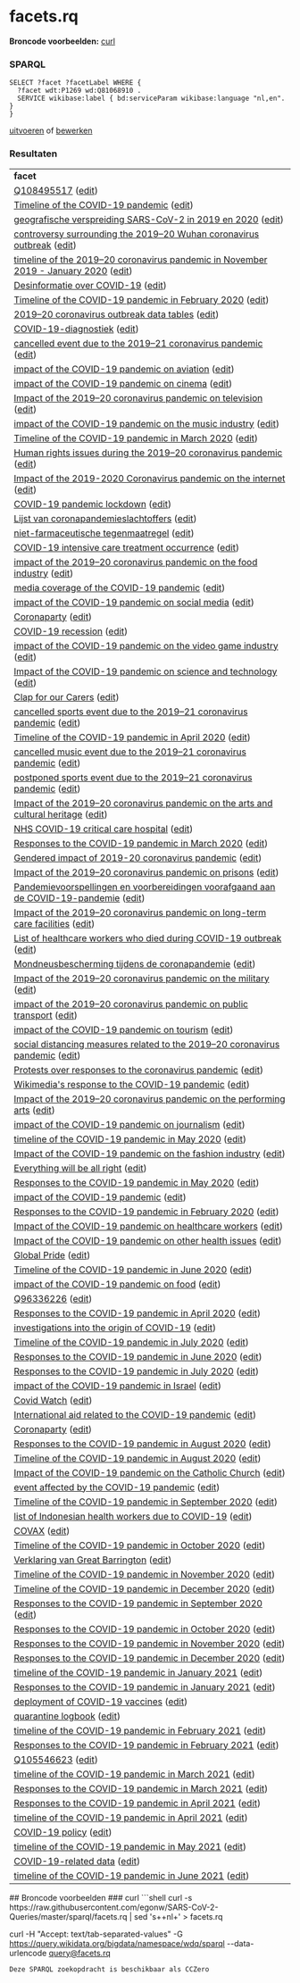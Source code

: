 # facets.rq
**Broncode voorbeelden:** [curl](#curl)
### SPARQL
```sparql
SELECT ?facet ?facetLabel WHERE {
  ?facet wdt:P1269 wd:Q81068910 .
  SERVICE wikibase:label { bd:serviceParam wikibase:language "nl,en". }
}

```
[uitvoeren](https://query.wikidata.org/embed.html#SELECT%20%3Ffacet%20%3FfacetLabel%20WHERE%20%7B%0A%20%20%3Ffacet%20wdt%3AP1269%20wd%3AQ81068910%20.%0A%20%20SERVICE%20wikibase%3Alabel%20%7B%20bd%3AserviceParam%20wikibase%3Alanguage%20%22nl%2Cen%22.%20%7D%0A%7D%0A%0A) of [bewerken](https://query.wikidata.org/#SELECT%20%3Ffacet%20%3FfacetLabel%20WHERE%20%7B%0A%20%20%3Ffacet%20wdt%3AP1269%20wd%3AQ81068910%20.%0A%20%20SERVICE%20wikibase%3Alabel%20%7B%20bd%3AserviceParam%20wikibase%3Alanguage%20%22nl%2Cen%22.%20%7D%0A%7D%0A%0A)


### Resultaten
<table>
  <tr>
    <td><b>facet</b></td>
  </tr>
  <tr>
    <td><a href="https://scholia.toolforge.org/Q108495517">Q108495517</a> (<a href="http://www.wikidata.org/entity/Q108495517">edit</a>)</td>
  </tr>
  <tr>
    <td><a href="https://scholia.toolforge.org/Q83493517">Timeline of the COVID-19 pandemic</a> (<a href="http://www.wikidata.org/entity/Q83493517">edit</a>)</td>
  </tr>
  <tr>
    <td><a href="https://scholia.toolforge.org/Q83741704">geografische verspreiding SARS-CoV-2 in 2019 en 2020</a> (<a href="http://www.wikidata.org/entity/Q83741704">edit</a>)</td>
  </tr>
  <tr>
    <td><a href="https://scholia.toolforge.org/Q84056433">controversy surrounding the 2019–20 Wuhan coronavirus outbreak</a> (<a href="http://www.wikidata.org/entity/Q84056433">edit</a>)</td>
  </tr>
  <tr>
    <td><a href="https://scholia.toolforge.org/Q84897850">timeline of the 2019–20 coronavirus pandemic in November 2019 - January 2020</a> (<a href="http://www.wikidata.org/entity/Q84897850">edit</a>)</td>
  </tr>
  <tr>
    <td><a href="https://scholia.toolforge.org/Q85173778">Desinformatie over COVID-19</a> (<a href="http://www.wikidata.org/entity/Q85173778">edit</a>)</td>
  </tr>
  <tr>
    <td><a href="https://scholia.toolforge.org/Q85173796">Timeline of the COVID-19 pandemic in February 2020</a> (<a href="http://www.wikidata.org/entity/Q85173796">edit</a>)</td>
  </tr>
  <tr>
    <td><a href="https://scholia.toolforge.org/Q85173855">2019–20 coronavirus outbreak data tables</a> (<a href="http://www.wikidata.org/entity/Q85173855">edit</a>)</td>
  </tr>
  <tr>
    <td><a href="https://scholia.toolforge.org/Q86901049">COVID-19-diagnostiek</a> (<a href="http://www.wikidata.org/entity/Q86901049">edit</a>)</td>
  </tr>
  <tr>
    <td><a href="https://scholia.toolforge.org/Q87479384">cancelled event due to the 2019–21 coronavirus pandemic</a> (<a href="http://www.wikidata.org/entity/Q87479384">edit</a>)</td>
  </tr>
  <tr>
    <td><a href="https://scholia.toolforge.org/Q87625383">impact of the COVID-19 pandemic on aviation</a> (<a href="http://www.wikidata.org/entity/Q87625383">edit</a>)</td>
  </tr>
  <tr>
    <td><a href="https://scholia.toolforge.org/Q87625385">impact of the COVID-19 pandemic on cinema</a> (<a href="http://www.wikidata.org/entity/Q87625385">edit</a>)</td>
  </tr>
  <tr>
    <td><a href="https://scholia.toolforge.org/Q87719499">Impact of the 2019–20 coronavirus pandemic on television</a> (<a href="http://www.wikidata.org/entity/Q87719499">edit</a>)</td>
  </tr>
  <tr>
    <td><a href="https://scholia.toolforge.org/Q87747992">impact of the COVID-19 pandemic on the music industry</a> (<a href="http://www.wikidata.org/entity/Q87747992">edit</a>)</td>
  </tr>
  <tr>
    <td><a href="https://scholia.toolforge.org/Q87774378">Timeline of the COVID-19 pandemic in March 2020</a> (<a href="http://www.wikidata.org/entity/Q87774378">edit</a>)</td>
  </tr>
  <tr>
    <td><a href="https://scholia.toolforge.org/Q87796964">Human rights issues during the 2019–20 coronavirus pandemic</a> (<a href="http://www.wikidata.org/entity/Q87796964">edit</a>)</td>
  </tr>
  <tr>
    <td><a href="https://scholia.toolforge.org/Q87865677">Impact of the 2019-2020 Coronavirus pandemic on the internet</a> (<a href="http://www.wikidata.org/entity/Q87865677">edit</a>)</td>
  </tr>
  <tr>
    <td><a href="https://scholia.toolforge.org/Q87866152">COVID-19 pandemic lockdown</a> (<a href="http://www.wikidata.org/entity/Q87866152">edit</a>)</td>
  </tr>
  <tr>
    <td><a href="https://scholia.toolforge.org/Q88027839">Lijst van coronapandemieslachtoffers</a> (<a href="http://www.wikidata.org/entity/Q88027839">edit</a>)</td>
  </tr>
  <tr>
    <td><a href="https://scholia.toolforge.org/Q88221447">niet-farmaceutische tegenmaatregel</a> (<a href="http://www.wikidata.org/entity/Q88221447">edit</a>)</td>
  </tr>
  <tr>
    <td><a href="https://scholia.toolforge.org/Q88240100">COVID-19 intensive care treatment occurrence</a> (<a href="http://www.wikidata.org/entity/Q88240100">edit</a>)</td>
  </tr>
  <tr>
    <td><a href="https://scholia.toolforge.org/Q88293861">impact of the 2019–20 coronavirus pandemic on the food industry</a> (<a href="http://www.wikidata.org/entity/Q88293861">edit</a>)</td>
  </tr>
  <tr>
    <td><a href="https://scholia.toolforge.org/Q88293962">media coverage of the COVID-19 pandemic</a> (<a href="http://www.wikidata.org/entity/Q88293962">edit</a>)</td>
  </tr>
  <tr>
    <td><a href="https://scholia.toolforge.org/Q88333605">impact of the COVID-19 pandemic on social media</a> (<a href="http://www.wikidata.org/entity/Q88333605">edit</a>)</td>
  </tr>
  <tr>
    <td><a href="https://scholia.toolforge.org/Q88545234">Coronaparty</a> (<a href="http://www.wikidata.org/entity/Q88545234">edit</a>)</td>
  </tr>
  <tr>
    <td><a href="https://scholia.toolforge.org/Q88599208">COVID-19 recession</a> (<a href="http://www.wikidata.org/entity/Q88599208">edit</a>)</td>
  </tr>
  <tr>
    <td><a href="https://scholia.toolforge.org/Q88634378">impact of the COVID-19 pandemic on the video game industry</a> (<a href="http://www.wikidata.org/entity/Q88634378">edit</a>)</td>
  </tr>
  <tr>
    <td><a href="https://scholia.toolforge.org/Q88661507">Impact of the COVID-19 pandemic on science and technology</a> (<a href="http://www.wikidata.org/entity/Q88661507">edit</a>)</td>
  </tr>
  <tr>
    <td><a href="https://scholia.toolforge.org/Q88860637">Clap for our Carers</a> (<a href="http://www.wikidata.org/entity/Q88860637">edit</a>)</td>
  </tr>
  <tr>
    <td><a href="https://scholia.toolforge.org/Q88903067">cancelled sports event due to the 2019–21 coronavirus pandemic</a> (<a href="http://www.wikidata.org/entity/Q88903067">edit</a>)</td>
  </tr>
  <tr>
    <td><a href="https://scholia.toolforge.org/Q89016387">Timeline of the COVID-19 pandemic in April 2020</a> (<a href="http://www.wikidata.org/entity/Q89016387">edit</a>)</td>
  </tr>
  <tr>
    <td><a href="https://scholia.toolforge.org/Q89031984">cancelled music event due to the 2019–21 coronavirus pandemic</a> (<a href="http://www.wikidata.org/entity/Q89031984">edit</a>)</td>
  </tr>
  <tr>
    <td><a href="https://scholia.toolforge.org/Q89033277">postponed sports event due to the 2019–21 coronavirus pandemic</a> (<a href="http://www.wikidata.org/entity/Q89033277">edit</a>)</td>
  </tr>
  <tr>
    <td><a href="https://scholia.toolforge.org/Q89113106">Impact of the 2019–20 coronavirus pandemic on the arts and cultural heritage</a> (<a href="http://www.wikidata.org/entity/Q89113106">edit</a>)</td>
  </tr>
  <tr>
    <td><a href="https://scholia.toolforge.org/Q89209954">NHS COVID-19 critical care hospital</a> (<a href="http://www.wikidata.org/entity/Q89209954">edit</a>)</td>
  </tr>
  <tr>
    <td><a href="https://scholia.toolforge.org/Q89487202">Responses to the COVID-19 pandemic in March 2020</a> (<a href="http://www.wikidata.org/entity/Q89487202">edit</a>)</td>
  </tr>
  <tr>
    <td><a href="https://scholia.toolforge.org/Q89666473">Gendered impact of 2019-20 coronavirus pandemic</a> (<a href="http://www.wikidata.org/entity/Q89666473">edit</a>)</td>
  </tr>
  <tr>
    <td><a href="https://scholia.toolforge.org/Q89864650">Impact of the 2019–20 coronavirus pandemic on prisons</a> (<a href="http://www.wikidata.org/entity/Q89864650">edit</a>)</td>
  </tr>
  <tr>
    <td><a href="https://scholia.toolforge.org/Q89966200">Pandemievoorspellingen en voorbereidingen voorafgaand aan de COVID-19-pandemie</a> (<a href="http://www.wikidata.org/entity/Q89966200">edit</a>)</td>
  </tr>
  <tr>
    <td><a href="https://scholia.toolforge.org/Q90213139">Impact of the 2019–20 coronavirus pandemic on long-term care facilities</a> (<a href="http://www.wikidata.org/entity/Q90213139">edit</a>)</td>
  </tr>
  <tr>
    <td><a href="https://scholia.toolforge.org/Q90290885">List of healthcare workers who died during COVID-19 outbreak</a> (<a href="http://www.wikidata.org/entity/Q90290885">edit</a>)</td>
  </tr>
  <tr>
    <td><a href="https://scholia.toolforge.org/Q90416196">Mondneusbescherming tijdens de coronapandemie</a> (<a href="http://www.wikidata.org/entity/Q90416196">edit</a>)</td>
  </tr>
  <tr>
    <td><a href="https://scholia.toolforge.org/Q90456853">Impact of the 2019–20 coronavirus pandemic on the military</a> (<a href="http://www.wikidata.org/entity/Q90456853">edit</a>)</td>
  </tr>
  <tr>
    <td><a href="https://scholia.toolforge.org/Q90630881">impact of the 2019–20 coronavirus pandemic on public transport</a> (<a href="http://www.wikidata.org/entity/Q90630881">edit</a>)</td>
  </tr>
  <tr>
    <td><a href="https://scholia.toolforge.org/Q90840989">impact of the COVID-19 pandemic on tourism</a> (<a href="http://www.wikidata.org/entity/Q90840989">edit</a>)</td>
  </tr>
  <tr>
    <td><a href="https://scholia.toolforge.org/Q91104866">social distancing measures related to the 2019–20 coronavirus pandemic</a> (<a href="http://www.wikidata.org/entity/Q91104866">edit</a>)</td>
  </tr>
  <tr>
    <td><a href="https://scholia.toolforge.org/Q91280428">Protests over responses to the coronavirus pandemic</a> (<a href="http://www.wikidata.org/entity/Q91280428">edit</a>)</td>
  </tr>
  <tr>
    <td><a href="https://scholia.toolforge.org/Q91493633">Wikimedia's response to the COVID-19 pandemic</a> (<a href="http://www.wikidata.org/entity/Q91493633">edit</a>)</td>
  </tr>
  <tr>
    <td><a href="https://scholia.toolforge.org/Q91911563">Impact of the 2019–20 coronavirus pandemic on the performing arts</a> (<a href="http://www.wikidata.org/entity/Q91911563">edit</a>)</td>
  </tr>
  <tr>
    <td><a href="https://scholia.toolforge.org/Q92150479">impact of the COVID-19 pandemic on journalism</a> (<a href="http://www.wikidata.org/entity/Q92150479">edit</a>)</td>
  </tr>
  <tr>
    <td><a href="https://scholia.toolforge.org/Q92600442">timeline of the COVID-19 pandemic in May 2020</a> (<a href="http://www.wikidata.org/entity/Q92600442">edit</a>)</td>
  </tr>
  <tr>
    <td><a href="https://scholia.toolforge.org/Q93593520">Impact of the COVID-19 pandemic on the fashion industry</a> (<a href="http://www.wikidata.org/entity/Q93593520">edit</a>)</td>
  </tr>
  <tr>
    <td><a href="https://scholia.toolforge.org/Q93596977">Everything will be all right</a> (<a href="http://www.wikidata.org/entity/Q93596977">edit</a>)</td>
  </tr>
  <tr>
    <td><a href="https://scholia.toolforge.org/Q94141388">Responses to the COVID-19 pandemic in May 2020</a> (<a href="http://www.wikidata.org/entity/Q94141388">edit</a>)</td>
  </tr>
  <tr>
    <td><a href="https://scholia.toolforge.org/Q94320820">impact of the COVID-19 pandemic</a> (<a href="http://www.wikidata.org/entity/Q94320820">edit</a>)</td>
  </tr>
  <tr>
    <td><a href="https://scholia.toolforge.org/Q94381343">Responses to the COVID-19 pandemic in February 2020</a> (<a href="http://www.wikidata.org/entity/Q94381343">edit</a>)</td>
  </tr>
  <tr>
    <td><a href="https://scholia.toolforge.org/Q94981621">Impact of the COVID-19 pandemic on healthcare workers</a> (<a href="http://www.wikidata.org/entity/Q94981621">edit</a>)</td>
  </tr>
  <tr>
    <td><a href="https://scholia.toolforge.org/Q94981718">Impact of the COVID-19 pandemic on other health issues</a> (<a href="http://www.wikidata.org/entity/Q94981718">edit</a>)</td>
  </tr>
  <tr>
    <td><a href="https://scholia.toolforge.org/Q95982336">Global Pride</a> (<a href="http://www.wikidata.org/entity/Q95982336">edit</a>)</td>
  </tr>
  <tr>
    <td><a href="https://scholia.toolforge.org/Q96048874">Timeline of the COVID-19 pandemic in June 2020</a> (<a href="http://www.wikidata.org/entity/Q96048874">edit</a>)</td>
  </tr>
  <tr>
    <td><a href="https://scholia.toolforge.org/Q96058732">impact of the COVID-19 pandemic on food</a> (<a href="http://www.wikidata.org/entity/Q96058732">edit</a>)</td>
  </tr>
  <tr>
    <td><a href="https://scholia.toolforge.org/Q96336226">Q96336226</a> (<a href="http://www.wikidata.org/entity/Q96336226">edit</a>)</td>
  </tr>
  <tr>
    <td><a href="https://scholia.toolforge.org/Q96401587">Responses to the COVID-19 pandemic in April 2020</a> (<a href="http://www.wikidata.org/entity/Q96401587">edit</a>)</td>
  </tr>
  <tr>
    <td><a href="https://scholia.toolforge.org/Q96419281">investigations into the origin of COVID-19</a> (<a href="http://www.wikidata.org/entity/Q96419281">edit</a>)</td>
  </tr>
  <tr>
    <td><a href="https://scholia.toolforge.org/Q96728989">Timeline of the COVID-19 pandemic in July 2020</a> (<a href="http://www.wikidata.org/entity/Q96728989">edit</a>)</td>
  </tr>
  <tr>
    <td><a href="https://scholia.toolforge.org/Q96731773">Responses to the COVID-19 pandemic in June 2020</a> (<a href="http://www.wikidata.org/entity/Q96731773">edit</a>)</td>
  </tr>
  <tr>
    <td><a href="https://scholia.toolforge.org/Q96731877">Responses to the COVID-19 pandemic in July 2020</a> (<a href="http://www.wikidata.org/entity/Q96731877">edit</a>)</td>
  </tr>
  <tr>
    <td><a href="https://scholia.toolforge.org/Q97208864">impact of the COVID-19 pandemic in Israel</a> (<a href="http://www.wikidata.org/entity/Q97208864">edit</a>)</td>
  </tr>
  <tr>
    <td><a href="https://scholia.toolforge.org/Q97357752">Covid Watch</a> (<a href="http://www.wikidata.org/entity/Q97357752">edit</a>)</td>
  </tr>
  <tr>
    <td><a href="https://scholia.toolforge.org/Q97671359">International aid related to the COVID-19 pandemic</a> (<a href="http://www.wikidata.org/entity/Q97671359">edit</a>)</td>
  </tr>
  <tr>
    <td><a href="https://scholia.toolforge.org/Q97770079">Coronaparty</a> (<a href="http://www.wikidata.org/entity/Q97770079">edit</a>)</td>
  </tr>
  <tr>
    <td><a href="https://scholia.toolforge.org/Q97861418">Responses to the COVID-19 pandemic in August 2020</a> (<a href="http://www.wikidata.org/entity/Q97861418">edit</a>)</td>
  </tr>
  <tr>
    <td><a href="https://scholia.toolforge.org/Q97965631">Timeline of the COVID-19 pandemic in August 2020</a> (<a href="http://www.wikidata.org/entity/Q97965631">edit</a>)</td>
  </tr>
  <tr>
    <td><a href="https://scholia.toolforge.org/Q98404895">Impact of the COVID-19 pandemic on the Catholic Church</a> (<a href="http://www.wikidata.org/entity/Q98404895">edit</a>)</td>
  </tr>
  <tr>
    <td><a href="https://scholia.toolforge.org/Q98557220">event affected by the COVID-19 pandemic</a> (<a href="http://www.wikidata.org/entity/Q98557220">edit</a>)</td>
  </tr>
  <tr>
    <td><a href="https://scholia.toolforge.org/Q98704550">Timeline of the COVID-19 pandemic in September 2020</a> (<a href="http://www.wikidata.org/entity/Q98704550">edit</a>)</td>
  </tr>
  <tr>
    <td><a href="https://scholia.toolforge.org/Q99228019">list of Indonesian health workers due to COVID-19</a> (<a href="http://www.wikidata.org/entity/Q99228019">edit</a>)</td>
  </tr>
  <tr>
    <td><a href="https://scholia.toolforge.org/Q99360983">COVAX</a> (<a href="http://www.wikidata.org/entity/Q99360983">edit</a>)</td>
  </tr>
  <tr>
    <td><a href="https://scholia.toolforge.org/Q99772823">Timeline of the COVID-19 pandemic in October 2020</a> (<a href="http://www.wikidata.org/entity/Q99772823">edit</a>)</td>
  </tr>
  <tr>
    <td><a href="https://scholia.toolforge.org/Q100152858">Verklaring van Great Barrington</a> (<a href="http://www.wikidata.org/entity/Q100152858">edit</a>)</td>
  </tr>
  <tr>
    <td><a href="https://scholia.toolforge.org/Q101071358">Timeline of the COVID-19 pandemic in November 2020</a> (<a href="http://www.wikidata.org/entity/Q101071358">edit</a>)</td>
  </tr>
  <tr>
    <td><a href="https://scholia.toolforge.org/Q103083123">Timeline of the COVID-19 pandemic in December 2020</a> (<a href="http://www.wikidata.org/entity/Q103083123">edit</a>)</td>
  </tr>
  <tr>
    <td><a href="https://scholia.toolforge.org/Q103406861">Responses to the COVID-19 pandemic in September 2020</a> (<a href="http://www.wikidata.org/entity/Q103406861">edit</a>)</td>
  </tr>
  <tr>
    <td><a href="https://scholia.toolforge.org/Q103407338">Responses to the COVID-19 pandemic in October 2020</a> (<a href="http://www.wikidata.org/entity/Q103407338">edit</a>)</td>
  </tr>
  <tr>
    <td><a href="https://scholia.toolforge.org/Q103407878">Responses to the COVID-19 pandemic in November 2020</a> (<a href="http://www.wikidata.org/entity/Q103407878">edit</a>)</td>
  </tr>
  <tr>
    <td><a href="https://scholia.toolforge.org/Q103408251">Responses to the COVID-19 pandemic in December 2020</a> (<a href="http://www.wikidata.org/entity/Q103408251">edit</a>)</td>
  </tr>
  <tr>
    <td><a href="https://scholia.toolforge.org/Q104604502">timeline of the COVID-19 pandemic in January 2021</a> (<a href="http://www.wikidata.org/entity/Q104604502">edit</a>)</td>
  </tr>
  <tr>
    <td><a href="https://scholia.toolforge.org/Q104604512">Responses to the COVID-19 pandemic in January 2021</a> (<a href="http://www.wikidata.org/entity/Q104604512">edit</a>)</td>
  </tr>
  <tr>
    <td><a href="https://scholia.toolforge.org/Q104676100">deployment of COVID-19 vaccines</a> (<a href="http://www.wikidata.org/entity/Q104676100">edit</a>)</td>
  </tr>
  <tr>
    <td><a href="https://scholia.toolforge.org/Q105116684">quarantine logbook</a> (<a href="http://www.wikidata.org/entity/Q105116684">edit</a>)</td>
  </tr>
  <tr>
    <td><a href="https://scholia.toolforge.org/Q105186359">timeline of the COVID-19 pandemic in February 2021</a> (<a href="http://www.wikidata.org/entity/Q105186359">edit</a>)</td>
  </tr>
  <tr>
    <td><a href="https://scholia.toolforge.org/Q105474669">Responses to the COVID-19 pandemic in February 2021</a> (<a href="http://www.wikidata.org/entity/Q105474669">edit</a>)</td>
  </tr>
  <tr>
    <td><a href="https://scholia.toolforge.org/Q105546623">Q105546623</a> (<a href="http://www.wikidata.org/entity/Q105546623">edit</a>)</td>
  </tr>
  <tr>
    <td><a href="https://scholia.toolforge.org/Q105724046">timeline of the COVID-19 pandemic in March 2021</a> (<a href="http://www.wikidata.org/entity/Q105724046">edit</a>)</td>
  </tr>
  <tr>
    <td><a href="https://scholia.toolforge.org/Q105730136">Responses to the COVID-19 pandemic in March 2021</a> (<a href="http://www.wikidata.org/entity/Q105730136">edit</a>)</td>
  </tr>
  <tr>
    <td><a href="https://scholia.toolforge.org/Q106347456">Responses to the COVID-19 pandemic in April 2021</a> (<a href="http://www.wikidata.org/entity/Q106347456">edit</a>)</td>
  </tr>
  <tr>
    <td><a href="https://scholia.toolforge.org/Q106484890">timeline of the COVID-19 pandemic in April 2021</a> (<a href="http://www.wikidata.org/entity/Q106484890">edit</a>)</td>
  </tr>
  <tr>
    <td><a href="https://scholia.toolforge.org/Q106892355">COVID-19 policy</a> (<a href="http://www.wikidata.org/entity/Q106892355">edit</a>)</td>
  </tr>
  <tr>
    <td><a href="https://scholia.toolforge.org/Q107088531">timeline of the COVID-19 pandemic in May 2021</a> (<a href="http://www.wikidata.org/entity/Q107088531">edit</a>)</td>
  </tr>
  <tr>
    <td><a href="https://scholia.toolforge.org/Q107129120">COVID-19-related data</a> (<a href="http://www.wikidata.org/entity/Q107129120">edit</a>)</td>
  </tr>
  <tr>
    <td><a href="https://scholia.toolforge.org/Q107405004">timeline of the COVID-19 pandemic in June 2021</a> (<a href="http://www.wikidata.org/entity/Q107405004">edit</a>)</td>
  </tr>
</table>
## Broncode voorbeelden
### curl
```shell
curl -s https://raw.githubusercontent.com/egonw/SARS-CoV-2-Queries/master/sparql/facets.rq | sed 's+<lang/>+nl+' > facets.rq

curl -H "Accept: text/tab-separated-values" -G https://query.wikidata.org/bigdata/namespace/wdq/sparql --data-urlencode query@facets.rq
```
Deze SPARQL zoekopdracht is beschikbaar als CCZero
